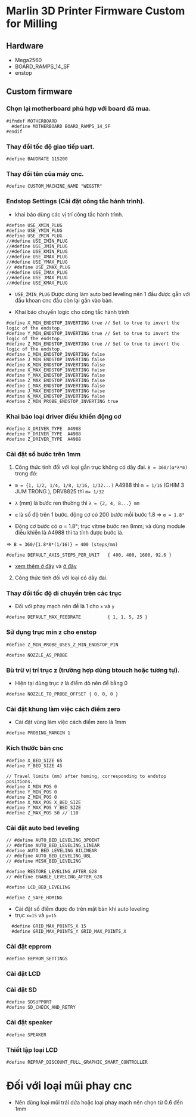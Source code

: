 # Marlin 3D Printer Firmware Custom for Milling

## Hardware
- Mega2560
- BOARD_RAMPS_14_SF
- enstop

## Custom firmware

### Chọn lại motherboard phù hợp với board đã mua.

```
#ifndef MOTHERBOARD
  #define MOTHERBOARD BOARD_RAMPS_14_SF
#endif
```

### Thay đổi tốc độ giao tiếp uart.

```
#define BAUDRATE 115200
```

### Thay đổi tên của máy cnc.

```
#define CUSTOM_MACHINE_NAME "WEGSTR"
```

### Endstop Settings (Cài đặt công tắc hành trình).

- khai báo dùng các vị trí công tắc hành trình.

```
#define USE_XMIN_PLUG
#define USE_YMIN_PLUG
#define USE_ZMIN_PLUG
//#define USE_IMIN_PLUG
//#define USE_JMIN_PLUG
//#define USE_KMIN_PLUG
//#define USE_XMAX_PLUG
//#define USE_YMAX_PLUG
// #define USE_ZMAX_PLUG
//#define USE_IMAX_PLUG
//#define USE_JMAX_PLUG
//#define USE_KMAX_PLUG
```
- `USE_ZMIN_PLUG` Được dùng làm auto bed leveling nên 1 đầu được gắn với đầu khoan cnc đầu còn lại gắn vào bàn.

- Khai báo chuyển logic cho công tắc hành trình

```
#define X_MIN_ENDSTOP_INVERTING true // Set to true to invert the logic of the endstop.
#define Y_MIN_ENDSTOP_INVERTING true // Set to true to invert the logic of the endstop.
#define Z_MIN_ENDSTOP_INVERTING true // Set to true to invert the logic of the endstop.
#define I_MIN_ENDSTOP_INVERTING false 
#define J_MIN_ENDSTOP_INVERTING false
#define K_MIN_ENDSTOP_INVERTING false 
#define X_MAX_ENDSTOP_INVERTING false 
#define Y_MAX_ENDSTOP_INVERTING false 
#define Z_MAX_ENDSTOP_INVERTING false 
#define I_MAX_ENDSTOP_INVERTING false 
#define J_MAX_ENDSTOP_INVERTING false 
#define K_MAX_ENDSTOP_INVERTING false 
#define Z_MIN_PROBE_ENDSTOP_INVERTING true 

```

### Khai báo loại driver điều khiển động cơ

```
#define X_DRIVER_TYPE  A4988
#define Y_DRIVER_TYPE  A4988
#define Z_DRIVER_TYPE  A4988
```

### Cài đặt số bước trên 1mm

1. Công thức tính đối với loại gắn trục không có dây đai.
`B = 360/(α*λ*m)`
trong đó:
  - `m = {1, 1/2, 1/4, 1/8, 1/16, 1/32...)` A4988 thì `m = 1/16` (GHIM 3 JUM TRONG ), DRV8825 thì `m= 1/32`
  - `λ` (mm) là bước ren thường thì `λ = {2, 4, 8...} mm`
  - `α` là số độ trên 1 bước. động cơ có 200 bước mỗi bước 1.8 => `α = 1.8°`

- Động cơ bước có α = 1.8°; trục vitme bước ren 8mm; và dùng module điều khiển là A4988 thì ta tính được bước là.

=>` B = 360/{1.8*8*(1/16)} = 400 (steps/mm)`
```
#define DEFAULT_AXIS_STEPS_PER_UNIT   { 400, 400, 1600, 92.6 }
```

- [xem thêm ở đây](https://www.beelab.info/2017/06/3d-printer-ky-thuat-hieu-chinh-cai-at.html?m=0) và [ở đây](https://www.diyeverything.xyz/2020/06/dong-co-buoc-va-cach-tinh-buoc-stepper-motor-nema.html)

2. Công thức tính đối với loại có dây đai.

### Thay đổi tốc độ di chuyển trên các trục

- Đối với phay mạch nên để là 1 cho `x` và `y`
```
#define DEFAULT_MAX_FEEDRATE          { 1, 1, 5, 25 }
```

### Sử dụng trục min z cho enstop

```
#define Z_MIN_PROBE_USES_Z_MIN_ENDSTOP_PIN

#define NOZZLE_AS_PROBE
```

### Bù trừ vị trí trục z (trường hợp dùng btouch hoặc tương tự).

- Hiện tại dùng trục z là điểm dò nên để bằng 0

```
#define NOZZLE_TO_PROBE_OFFSET { 0, 0, 0 }
```

### Cài đặt khung làm việc cách điểm zero

- Cài đặt vùng làm việc cách điểm zero là 1mm
```
#define PROBING_MARGIN 1
```

### Kích thước bàn cnc

```
#define X_BED_SIZE 65
#define Y_BED_SIZE 45

// Travel limits (mm) after homing, corresponding to endstop positions.
#define X_MIN_POS 0
#define Y_MIN_POS 0
#define Z_MIN_POS 0
#define X_MAX_POS X_BED_SIZE
#define Y_MAX_POS Y_BED_SIZE
#define Z_MAX_POS 50 // 110
```

### Cài đặt auto bed leveling

```
// #define AUTO_BED_LEVELING_3POINT
// #define AUTO_BED_LEVELING_LINEAR
#define AUTO_BED_LEVELING_BILINEAR
// #define AUTO_BED_LEVELING_UBL
// #define MESH_BED_LEVELING

```

```
#define RESTORE_LEVELING_AFTER_G28
// #define ENABLE_LEVELING_AFTER_G28

```

```
#define LCD_BED_LEVELING
```

```
#define Z_SAFE_HOMING
```

- Cài đặt số điểm được đo trên mặt bàn khi auto leveling 
- trục `x=15` và `y=15`

```
  #define GRID_MAX_POINTS_X 15
  #define GRID_MAX_POINTS_Y GRID_MAX_POINTS_X

```

### Cài đặt epprom

```
#define EEPROM_SETTINGS 
```

### Cài đặt LCD

### Cài đặt SD

```
#define SDSUPPORT
#define SD_CHECK_AND_RETRY
```

### Cài đặt speaker

```
#define SPEAKER
```

### Thiết lập loại LCD

```
#define REPRAP_DISCOUNT_FULL_GRAPHIC_SMART_CONTROLLER
```


# Đối với loại mũi phay cnc
- Nên dùng loại mũi trái dứa hoặc loại phay mạch nên chọn từ 0.6 đến 1mm
